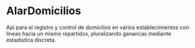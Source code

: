 # AlarDomicilios
Api para el registro y control de domicilios en varios establecimientos con lineas hacia un mismo repartidos, pluralizando ganancas mediante estadistica discreta.
